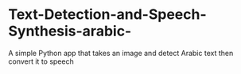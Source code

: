 # Text-Detection-and-Speech-Synthesis-arabic-
A simple Python app that takes an image and detect Arabic text then convert it to speech 
